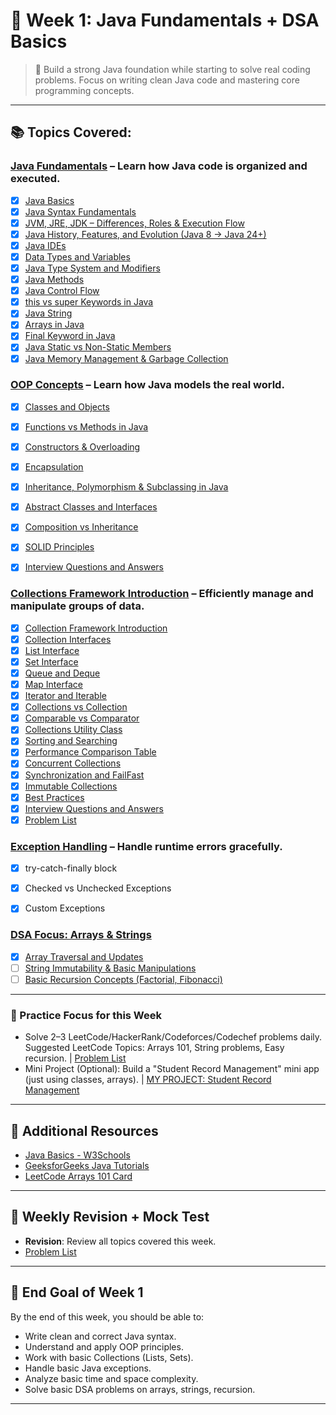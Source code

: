 # 📅 Week 1: Java Fundamentals + DSA Basics

> 🎯 Build a strong Java foundation while starting to solve real coding problems. Focus on writing clean Java code and mastering core programming concepts.

---

## 📚 Topics Covered:

### [Java Fundamentals](https://github.com/sams52s/Coding-Interview-Preparation-Plan/tree/main/Java%20%26%20Spring%20Interview%20Preparation/JAVA/Java%20Fundamentals) – Learn how Java code is organized and executed.

- [X] [Java Basics](https://github.com/sams52s/Coding-Interview-Preparation-Plan/blob/main/Java%20%26%20Spring%20Interview%20Preparation/JAVA/Java%20Fundamentals/Java%20Basics.md)
- [X] [Java Syntax Fundamentals](https://github.com/sams52s/Coding-Interview-Preparation-Plan/blob/main/Java%20%26%20Spring%20Interview%20Preparation/JAVA/Java%20Fundamentals/Java%20Syntax%20%26%20Structure.md)
- [X] [JVM, JRE, JDK – Differences, Roles & Execution Flow](https://github.com/sams52s/Coding-Interview-Preparation-Plan/blob/main/Java%20%26%20Spring%20Interview%20Preparation/JAVA/Java%20Fundamentals/JVM%2C%20JRE%2C%20JDK%20%E2%80%93%20Differences%20%26%20Roles.md)
- [X] [Java History, Features, and Evolution (Java 8 → Java 24+)](https://github.com/sams52s/Coding-Interview-Preparation-Plan/blob/main/Java%20%26%20Spring%20Interview%20Preparation/JAVA/Java%20Fundamentals/Java%20History%2C%20Features%2C%20and%20Evolution.md)
- [X] [Java IDEs](https://github.com/sams52s/Coding-Interview-Preparation-Plan/blob/main/Java%20%26%20Spring%20Interview%20Preparation/JAVA/Java%20Fundamentals/Java%20IDEs.md)
- [X] [Data Types and Variables](https://github.com/sams52s/Coding-Interview-Preparation-Plan/blob/main/Java%20%26%20Spring%20Interview%20Preparation/JAVA/Java%20Fundamentals/Java%20Variables%2C%20Data%20Types%20and%20Operators.md)
- [X] [Java Type System and Modifiers](https://github.com/sams52s/Coding-Interview-Preparation-Plan/blob/main/Java%20%26%20Spring%20Interview%20Preparation/JAVA/Java%20Fundamentals/Java%20Type%20System%20and%20Modifiers.md)
- [X] [Java Methods](https://github.com/sams52s/Coding-Interview-Preparation-Plan/blob/main/Java%20%26%20Spring%20Interview%20Preparation/JAVA/Java%20Fundamentals/Java%20Methods.md)
- [X] [Java Control Flow](https://github.com/sams52s/Coding-Interview-Preparation-Plan/blob/main/Java%20%26%20Spring%20Interview%20Preparation/JAVA/Java%20Fundamentals/Java%20Control%20Flow.md)
- [X] [this vs super Keywords in Java](https://github.com/sams52s/Coding-Interview-Preparation-Plan/blob/main/Java%20%26%20Spring%20Interview%20Preparation/JAVA/Java%20Fundamentals/%60this%60%20vs%20%60super%60%20Keywords%20in%20Java.md)
- [X] [Java String](https://github.com/sams52s/Coding-Interview-Preparation-Plan/blob/main/Java%20%26%20Spring%20Interview%20Preparation/JAVA/Java%20Fundamentals/Java%20String.md)
- [X] [Arrays in Java](https://github.com/sams52s/Coding-Interview-Preparation-Plan/blob/main/Java%20%26%20Spring%20Interview%20Preparation/JAVA/Java%20Fundamentals/Java%20Array.md)
- [X] [Final Keyword in Java](https://github.com/sams52s/Coding-Interview-Preparation-Plan/blob/main/Java%20%26%20Spring%20Interview%20Preparation/JAVA/Java%20Fundamentals/Final%20Keyword%20in%20Java.md)
- [X] [Java Static vs Non-Static Members](https://github.com/sams52s/Coding-Interview-Preparation-Plan/blob/main/Java%20%26%20Spring%20Interview%20Preparation/JAVA/Java%20Fundamentals/%20Java%20Static%20vs%20Non-Static%20Members.md)
- [X] [Java Memory Management & Garbage Collection](https://github.com/sams52s/Coding-Interview-Preparation-Plan/blob/main/Java%20%26%20Spring%20Interview%20Preparation/JAVA/Java%20Fundamentals/%20Java%20Memory%20Management%20%26%20Garbage%20Collection.md)

### [OOP Concepts](https://github.com/sams52s/Coding-Interview-Preparation-Plan/tree/main/Java%20%26%20Spring%20Interview%20Preparation/JAVA/OOP) – Learn how Java models the real world.
- [X] [Classes and Objects](https://github.com/sams52s/Coding-Interview-Preparation-Plan/blob/main/Java%20%26%20Spring%20Interview%20Preparation/JAVA/OOP/Classes%20and%20Objects.md)
- [X] [Functions vs Methods in Java](https://github.com/sams52s/Coding-Interview-Preparation-Plan/blob/main/Java%20%26%20Spring%20Interview%20Preparation/JAVA/OOP/Functions%20vs%20Methods%20in%20Java.md)
- [X] [Constructors & Overloading](https://github.com/sams52s/Coding-Interview-Preparation-Plan/blob/main/Java%20%26%20Spring%20Interview%20Preparation/JAVA/OOP/Constructors%20%26%20Overloading%20in%20Java.md)
- [X] [Encapsulation](https://github.com/sams52s/Coding-Interview-Preparation-Plan/blob/main/Java%20%26%20Spring%20Interview%20Preparation/JAVA/OOP/Encapsulation%20in%20Java.md)
- [X] [Inheritance, Polymorphism & Subclassing in Java](https://github.com/sams52s/Coding-Interview-Preparation-Plan/blob/main/Java%20%26%20Spring%20Interview%20Preparation/JAVA/OOP/Inheritance%2C%20Polymorphism%20%26%20Subclassing%20in%20Java.md)
- [X] [Abstract Classes and Interfaces](https://github.com/sams52s/Coding-Interview-Preparation-Plan/blob/main/Java%20%26%20Spring%20Interview%20Preparation/JAVA/OOP/Abstract%20Classes%20and%20Interfaces%20in%20Java.md)
- [X] [Composition vs Inheritance](https://github.com/sams52s/Coding-Interview-Preparation-Plan/blob/main/Java%20%26%20Spring%20Interview%20Preparation/JAVA/OOP/Inheritance%20vs%20Composition%20in%20OOP.md)
- [X] [SOLID Principles](https://github.com/sams52s/Coding-Interview-Preparation-Plan/blob/main/Java%20%26%20Spring%20Interview%20Preparation/JAVA/OOP/SOLID%20Principles%20in%20Java%20OOP.md)

- [X] [Interview Questions and Answers](https://github.com/sams52s/Coding-Interview-Preparation-Plan/blob/main/Java%20%26%20Spring%20Interview%20Preparation/JAVA/OOP/Interview%20Questions%20and%20Answers.md)

### [Collections Framework Introduction](https://github.com/sams52s/Coding-Interview-Preparation-Plan/tree/main/Java%20%26%20Spring%20Interview%20Preparation/JAVA/Java%20Collections%20Framework) – Efficiently manage and manipulate groups of data.
- [X] [Collection Framework Introduction](https://github.com/sams52s/Coding-Interview-Preparation-Plan/blob/main/Java%20%26%20Spring%20Interview%20Preparation/JAVA/Java%20Collections%20Framework/01_Collection_Framework_Introduction.md)
- [X] [Collection Interfaces](https://github.com/sams52s/Coding-Interview-Preparation-Plan/blob/main/Java%20%26%20Spring%20Interview%20Preparation/JAVA/Java%20Collections%20Framework/02_Collection_Interfaces.md)
- [X] [List Interface](https://github.com/sams52s/Coding-Interview-Preparation-Plan/blob/main/Java%20%26%20Spring%20Interview%20Preparation/JAVA/Java%20Collections%20Framework/03_List_Interface.md)
- [X] [Set Interface](https://github.com/sams52s/Coding-Interview-Preparation-Plan/blob/main/Java%20%26%20Spring%20Interview%20Preparation/JAVA/Java%20Collections%20Framework/04_Set_Interface.md)
- [X] [Queue and Deque](https://github.com/sams52s/Coding-Interview-Preparation-Plan/blob/main/Java%20%26%20Spring%20Interview%20Preparation/JAVA/Java%20Collections%20Framework/05_Queue_and_Deque.md)
- [X] [Map Interface](https://github.com/sams52s/Coding-Interview-Preparation-Plan/blob/main/Java%20%26%20Spring%20Interview%20Preparation/JAVA/Java%20Collections%20Framework/06_Map_Interface.md)
- [X] [Iterator and Iterable](https://github.com/sams52s/Coding-Interview-Preparation-Plan/blob/main/Java%20%26%20Spring%20Interview%20Preparation/JAVA/Java%20Collections%20Framework/07_Iterator_and_Iterable.md)
- [X] [Collections vs Collection](https://github.com/sams52s/Coding-Interview-Preparation-Plan/blob/main/Java%20%26%20Spring%20Interview%20Preparation/JAVA/Java%20Collections%20Framework/08_Collections_vs_Collection.md)
- [X] [Comparable vs Comparator](https://github.com/sams52s/Coding-Interview-Preparation-Plan/blob/main/Java%20%26%20Spring%20Interview%20Preparation/JAVA/Java%20Collections%20Framework/09_Comparable_vs_Comparator.md)
- [X] [Collections Utility Class](https://github.com/sams52s/Coding-Interview-Preparation-Plan/blob/main/Java%20%26%20Spring%20Interview%20Preparation/JAVA/Java%20Collections%20Framework/10_Collections_Utility_Class.md)
- [X] [Sorting and Searching](https://github.com/sams52s/Coding-Interview-Preparation-Plan/blob/main/Java%20%26%20Spring%20Interview%20Preparation/JAVA/Java%20Collections%20Framework/11_Sorting_and_Searching.md)
- [X] [Performance Comparison Table](https://github.com/sams52s/Coding-Interview-Preparation-Plan/blob/main/Java%20%26%20Spring%20Interview%20Preparation/JAVA/Java%20Collections%20Framework/12_Performance_Comparison_Table.md)
- [X] [Concurrent Collections](https://github.com/sams52s/Coding-Interview-Preparation-Plan/blob/main/Java%20%26%20Spring%20Interview%20Preparation/JAVA/Java%20Collections%20Framework/13_Concurrent_Collections.md)
- [X] [Synchronization and FailFast](https://github.com/sams52s/Coding-Interview-Preparation-Plan/blob/main/Java%20%26%20Spring%20Interview%20Preparation/JAVA/Java%20Collections%20Framework/14_Synchronization_and_FailFast.md)
- [X] [Immutable Collections](https://github.com/sams52s/Coding-Interview-Preparation-Plan/blob/main/Java%20%26%20Spring%20Interview%20Preparation/JAVA/Java%20Collections%20Framework/15_Immutable_Collections.md)
- [X] [Best Practices](https://github.com/sams52s/Coding-Interview-Preparation-Plan/blob/main/Java%20%26%20Spring%20Interview%20Preparation/JAVA/Java%20Collections%20Framework/16_Best_Practices.md)
- [X] [Interview Questions and Answers](https://github.com/sams52s/Coding-Interview-Preparation-Plan/blob/main/Java%20%26%20Spring%20Interview%20Preparation/JAVA/Java%20Collections%20Framework/17_Interview_Questions_and_Answers.md)
- [X] [Problem List](https://github.com/sams52s/Coding-Interview-Preparation-Plan/blob/main/Java%20%26%20Spring%20Interview%20Preparation/JAVA/Java%20Collections%20Framework/problem%20List.md)

### [Exception Handling](https://github.com/sams52s/Coding-Interview-Preparation-Plan/blob/main/Java%20%26%20Spring%20Interview%20Preparation/JAVA/Exception%20Handling.md) – Handle runtime errors gracefully.
- [X] try-catch-finally block
- [X] Checked vs Unchecked Exceptions
- [X] Custom Exceptions


### [DSA Focus: Arrays & Strings](https://github.com/sams52s/Coding-Interview-Preparation-Plan/tree/main/Java%20%26%20Spring%20Interview%20Preparation/DSA)
- [x] [Array Traversal and Updates](https://github.com/sams52s/Coding-Interview-Preparation-Plan/blob/main/Java%20%26%20Spring%20Interview%20Preparation/JAVA/Java%20Fundamentals/Java%20Array.md)
- [ ] [String Immutability & Basic Manipulations](https://github.com/sams52s/Coding-Interview-Preparation-Plan/blob/main/Java%20%26%20Spring%20Interview%20Preparation/JAVA/Java%20Fundamentals/Java%20String.md)
- [ ] [Basic Recursion Concepts (Factorial, Fibonacci)](https://github.com/sams52s/Coding-Interview-Preparation-Plan/blob/main/Java%20%26%20Spring%20Interview%20Preparation/DSA/Basic%20Recursion%20Concepts.md)

---

### 🧪 Practice Focus for this Week

- Solve 2–3 LeetCode/HackerRank/Codeforces/Codechef problems daily. Suggested LeetCode Topics: Arrays 101, String problems, Easy recursion. | [Problem List](https://github.com/sams52s/Coding-Interview-Preparation-Plan/blob/main/Java%20%26%20Spring%20Interview%20Preparation/JAVA/Java%20Collections%20Framework/problem%20List.md)
- Mini Project (Optional): Build a "Student Record Management" mini app (just using classes, arrays). | [MY PROJECT: Student Record Management](https://github.com/sams52s/Coding-Interview-Preparation-Plan/tree/main/week_1/StudentRecordManagement)

---

## 🔗 Additional Resources
- [Java Basics - W3Schools](https://www.w3schools.com/java/)
- [GeeksforGeeks Java Tutorials](https://www.geeksforgeeks.org/java/)
- [LeetCode Arrays 101 Card](https://leetcode.com/explore/learn/card/fun-with-arrays/)

---

## 📅 Weekly Revision + Mock Test
- **Revision**: Review all topics covered this week.
- [Problem List](https://github.com/sams52s/Coding-Interview-Preparation-Plan/blob/main/week_1/solution_of_week_1_coding_problem/problem%20List.md)

---


## 🎯 End Goal of Week 1

By the end of this week, you should be able to:
- Write clean and correct Java syntax.
- Understand and apply OOP principles.
- Work with basic Collections (Lists, Sets).
- Handle basic Java exceptions.
- Analyze basic time and space complexity.
- Solve basic DSA problems on arrays, strings, recursion.

---
